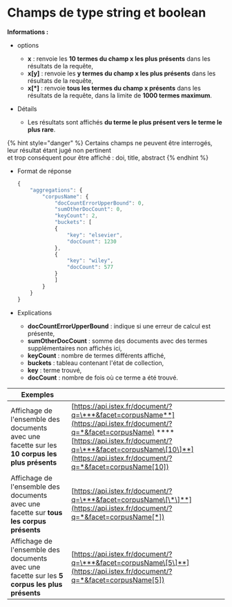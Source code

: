 # Champs de type string et boolean

**Informations :**

* options
  * **x** : renvoie les **10 termes du champ x les plus présents** dans les résultats de la requête,
  * **x\[y\]** : renvoie les **y termes du champ x les plus présents** dans les résultats de la requête,
  * **x\[\*\]** : renvoie **tous les termes du champ x présents** dans les résultats de la requête, dans la limite de **1000 termes maximum**. 
* Détails

  * Les résultats sont affichés **du terme le plus présent vers le terme le plus rare**. 

{% hint style="danger" %}
Certains champs ne peuvent être interrogés, leur résultat étant jugé non pertinent  
et trop conséquent pour être affiché : doi, title, abstract
{% endhint %}

  


* Format de réponse

  ```javascript
  {  
      "aggregations": {
          "corpusName": {
              "docCountErrorUpperBound": 0,
              "sumOtherDocCount": 0,
              "keyCount": 2,
              "buckets": [
              {
                  "key": "elsevier",
                  "docCount": 1230
              },
              {
                  "key": "wiley",
                  "docCount": 577
              }
              ]
          }
      }
  }
  ```

* Explications
  * **docCountErrorUpperBound** : indique si une erreur de calcul est présente,
  * **sumOtherDocCount** : somme des documents avec des termes supplémentaires non affichés ici,
  * **keyCount** : nombre de termes différents affiché,
  * **buckets** : tableau contenant l'état de collection,
  * **key** : terme trouvé,
  * **docCount** : nombre de fois où ce terme a été trouvé.



| Exemples |  |
| --- | --- |
| Affichage de l'ensemble des documents avec une facette sur les **10 corpus les plus présents** | [https://api.istex.fr/document/?q=\***&facet=corpusName**](https://api.istex.fr/document/?q=*&facet=corpusName) ****[https://api.istex.fr/document/?q=\***&facet=corpusName\[10\]**](https://api.istex.fr/document/?q=*&facet=corpusName[10]) |
| Affichage de l'ensemble des documents avec une facette sur **tous les corpus présents** | [https://api.istex.fr/document/?q=\***&facet=corpusName\[\*\]**](https://api.istex.fr/document/?q=*&facet=corpusName[*]) |
| Affichage de l'ensemble des documents avec une facette sur les **5 corpus les plus présents** | [https://api.istex.fr/document/?q=\***&facet=corpusName\[5\]**](https://api.istex.fr/document/?q=*&facet=corpusName[5]) |

